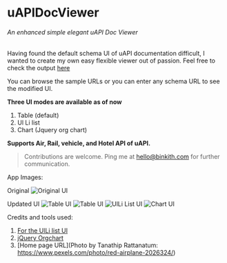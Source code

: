 # uAPIDocViewer

###### An enhanced simple elegant uAPI Doc Viewer
 
Having found the default schema UI of uAPI documentation difficult, I wanted to create my own easy flexible viewer out of passion. Feel free to check the output [here](http://apps.binkith.com/uAPIDocViewer/Home/Viewer)

You can browse the sample URLs or you can enter any schema URL to see the modified UI.

**Three UI modes are available as of now**

1. Table (default)
2. Ul Li list
3. Chart (Jquery org chart)

**Supports Air, Rail, vehicle, and Hotel API of uAPI.**

> Contributions are welcome. Ping me at hello@binkith.com for further communication.

App Images:

Original
![Original UI](http://apps.binkith.com/uAPIDocViewer/AppImages/original.png)

Updated UI
![Table UI](http://apps.binkith.com/uAPIDocViewer/AppImages/1.png)
![Table UI](http://apps.binkith.com/uAPIDocViewer/AppImages/2.png)
![UlLi List UI](http://apps.binkith.com/uAPIDocViewer/AppImages/3.png)
![Chart UI](http://apps.binkith.com/uAPIDocViewer/AppImages/4.png)

Credits and tools used:

1. [For the UlLi list UI](https://iamkate.com/code/tree-views/)
2. [jQuery Orgchart](https://github.com/dabeng/OrgChart)
3. [Home page URL](Photo by Tanathip Rattanatum: https://www.pexels.com/photo/red-airplane-2026324/)